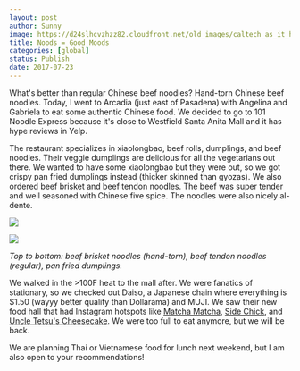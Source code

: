 ```yaml
---
layout: post
author: Sunny
image: https://d24slhcvzhzz82.cloudfront.net/old_images/caltech_as_it_happens/6a0105349b8251970b01b8d294775e970c.jpg
title: Noods = Good Moods
categories: [global]
status: Publish
date: 2017-07-23
---
```






























What's better than regular Chinese beef noodles? Hand-torn Chinese beef noodles. Today, I went to Arcadia (just east of Pasadena) with Angelina and Gabriela to eat some authentic Chinese food. We decided to go to 101 Noodle Express because it's close to Westfield Santa Anita Mall and it has hype reviews in Yelp.


The restaurant specializes in xiaolongbao, beef rolls, dumplings, and beef noodles. Their veggie dumplings are delicious for all the vegetarians out there. We wanted to have some xiaolongbao but they were out, so we got crispy pan fried dumplings instead (thicker skinned than gyozas). We also ordered beef brisket and beef tendon noodles. The beef was super tender and well seasoned with Chinese five spice. The noodles were also nicely al-dente.




![](https://d24slhcvzhzz82.cloudfront.net/old_images/caltech_as_it_happens/6a0105349b8251970b01bb09ad6518970d.jpg)




![](https://d24slhcvzhzz82.cloudfront.net/old_images/caltech_as_it_happens/6a0105349b8251970b01bb09ad651c970d.jpg)


*Top to bottom: beef brisket noodles (hand-torn), beef tendon noodles (regular), pan fried dumplings.*

We walked in the &gt;100F heat to the mall after. We were fanatics of stationary, so we checked out Daiso, a Japanese chain where everything is $1.50 (wayyy better quality than Dollarama) and MUJI. We saw their new food hall that had Instagram hotspots like [Matcha Matcha](https://www.yelp.com/biz/matcha-matcha-arcadia-2), [Side Chick](https://www.instagram.com/explore/locations/1715737002008168/side-chick/), and [Uncle Tetsu's Cheesecake](https://www.laweekly.com/restaurants/las-latest-dessert-craze-is-uncle-tetsu-cheesecake-7789883). We were too full to eat anymore, but we will be back.


We are planning Thai or Vietnamese food for lunch next weekend, but I am also open to your recommendations!

